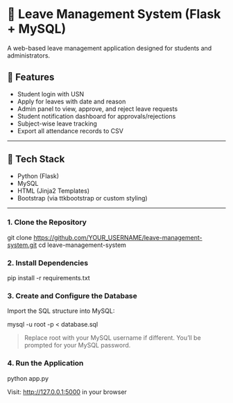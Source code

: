 # 📝 Leave Management System (Flask + MySQL)

A web-based leave management application designed for students and administrators.

## 🚀 Features

- Student login with USN
- Apply for leaves with date and reason
- Admin panel to view, approve, and reject leave requests
- Student notification dashboard for approvals/rejections
- Subject-wise leave tracking
- Export all attendance records to CSV

---

## 🧱 Tech Stack

- Python (Flask)
- MySQL
- HTML (Jinja2 Templates)
- Bootstrap (via ttkbootstrap or custom styling)
  
---


### 1. Clone the Repository

git clone https://github.com/YOUR_USERNAME/leave-management-system.git
cd leave-management-system

### 2. Install Dependencies

pip install -r requirements.txt

### 3. Create and Configure the Database

Import the SQL structure into MySQL:

mysql -u root -p < database.sql

> Replace root with your MySQL username if different. You’ll be prompted for your MySQL password.



### 4. Run the Application

python app.py

Visit: http://127.0.0.1:5000 in your browser